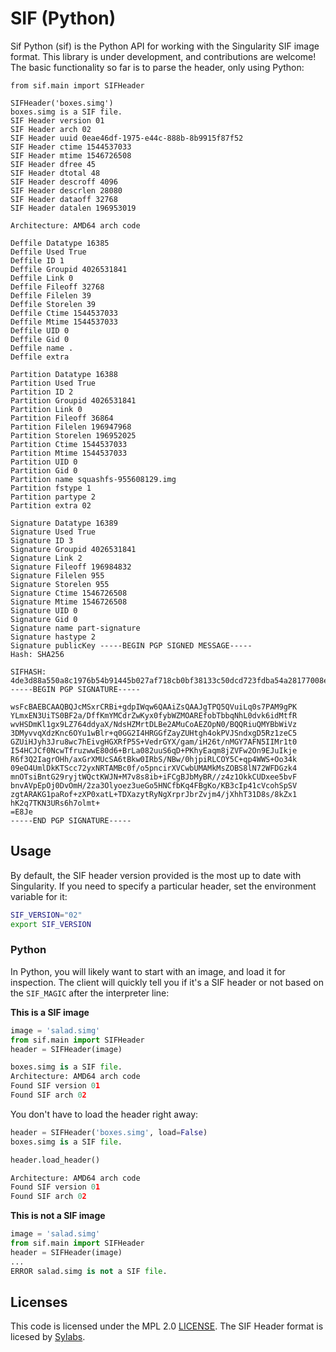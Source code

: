 # SIF (Python)

Sif Python (sif) is the Python API for working with the Singularity SIF image
format. This library is under development, and contributions are welcome! 
The basic functionality so far is to parse the header, only using Python:


```
from sif.main import SIFHeader

SIFHeader('boxes.simg')
boxes.simg is a SIF file.
SIF Header version 01
SIF Header arch 02
SIF Header uuid 0eae46df-1975-e44c-888b-8b9915f87f52
SIF Header ctime 1544537033
SIF Header mtime 1546726508
SIF Header dfree 45
SIF Header dtotal 48
SIF Header descroff 4096
SIF Header descrlen 28080
SIF Header dataoff 32768
SIF Header datalen 196953019

Architecture: AMD64 arch code

Deffile Datatype 16385
Deffile Used True
Deffile ID 1
Deffile Groupid 4026531841
Deffile Link 0
Deffile Fileoff 32768
Deffile Filelen 39
Deffile Storelen 39
Deffile Ctime 1544537033
Deffile Mtime 1544537033
Deffile UID 0
Deffile Gid 0
Deffile name .
Deffile extra 

Partition Datatype 16388
Partition Used True
Partition ID 2
Partition Groupid 4026531841
Partition Link 0
Partition Fileoff 36864
Partition Filelen 196947968
Partition Storelen 196952025
Partition Ctime 1544537033
Partition Mtime 1544537033
Partition UID 0
Partition Gid 0
Partition name squashfs-955608129.img
Partition fstype 1
Partition partype 2
Partition extra 02

Signature Datatype 16389
Signature Used True
Signature ID 3
Signature Groupid 4026531841
Signature Link 2
Signature Fileoff 196984832
Signature Filelen 955
Signature Storelen 955
Signature Ctime 1546726508
Signature Mtime 1546726508
Signature UID 0
Signature Gid 0
Signature name part-signature
Signature hastype 2
Signature publicKey -----BEGIN PGP SIGNED MESSAGE-----
Hash: SHA256

SIFHASH:
4de3d88a550a8c1976b54b91445b027af718cb0bf38133c50dcd723fdba54a28177008e2f4bb7e7cc81aa4d82c0c27fa
-----BEGIN PGP SIGNATURE-----

wsFcBAEBCAAQBQJcMSxrCRBi+gdpIWqw6QAAiZsQAAJgTPQ5QVuiLq0s7PAM9gPK
YLmxEN3UiTS0BF2a/DffKmYMCdrZwKyx0fybWZMOAREfobTbbqNhL0dvk6idMtfR
wvHSDmKl1gx9LZ764ddyaX/NdsHZMrtDLBe2AMuCoAEZOpN0/BQQRiuQMYBbWiVz
3DMyvvqXdzKnc6OYu1wBlr+q0GG2I4HRGGfZayZUHtgh4okPVJSndxgD5Rz1zeC5
GZUiHJyh3Jru8wc7hEivgHGXRfP5S+VedrGYX/gam/iH26t/nMGY7AFN5IIMr1t0
I54HCJCf0NcwTfruzwwE80d6+BrLa082uuS6qD+PKhyEaqm8jZVFw2On9EJuIkje
R6f3Q2IagrOHh/axGrXMUcSA6tBkw0IRbS/NBw/0hjpiRLCOY5C+qp4WWS+Oo34k
09eO4UmlDkKTScc72yxNRTAMBc0f/o5pncirXVCwbUMAMkMsZOBS8lN72WFDGzk4
mnOTsiBntG29ryjtWQctKWJN+M7v8s8ib+iFCgBJbMyBR//z4z1OkkCUDxee5bvF
bnvAVpEpOj0DvOmH/2za3Olyoez3ueGo5HNCfbKq4FBgKo/KB3cIp41cVcohSpSV
zgtARAKG1paRof+zXP0xatL+TDXazytRyNgXrprJbrZvjm4/jXhhT31D8s/8kZx1
hK2q7TKN3URs6h7olmt+
=E8Je
-----END PGP SIGNATURE-----
```



## Usage

By default, the SIF header version provided is the most up to date with Singularity.
If you need to specify a particular header, set the environment variable for it:

```bash
SIF_VERSION="02"
export SIF_VERSION
```

### Python

In Python, you will likely want to start with an image, and load it for inspection.
The client will quickly tell you if it's a SIF header or not based on the `SIF_MAGIC`
after the interpreter line:

**This is a SIF image**

```python
image = 'salad.simg'
from sif.main import SIFHeader
header = SIFHeader(image)

boxes.simg is a SIF file.
Architecture: AMD64 arch code
Found SIF version 01
Found SIF arch 02
```

You don't have to load the header right away:

```python
header = SIFHeader('boxes.simg', load=False)
boxes.simg is a SIF file.

header.load_header()

Architecture: AMD64 arch code
Found SIF version 01
Found SIF arch 02
```

**This is not a SIF image**

```python
image = 'salad.simg'
from sif.main import SIFHeader
header = SIFHeader(image)
...
ERROR salad.simg is not a SIF file.
```

## Licenses

This code is licensed under the MPL 2.0 [LICENSE](LICENSE).
The SIF Header format is licesed by [Sylabs](https://github.com/sylabs/sif/blob/master/pkg/sif/sif.go).
